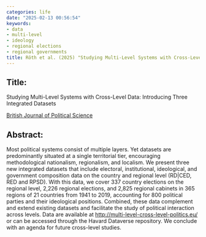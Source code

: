 ```yaml
---
categories: life
date: "2025-02-13 00:56:54"
keywords:
- data
- multi-level
- ideology
- regional elections
- regional governments
title: Röth et al. (2025) "Studying Multi-Level Systems with Cross-Level Data", BJPS
---
```

  
## Title:
Studying Multi-Level Systems with Cross-Level Data: Introducing Three Integrated Datasets

[British Journal of Political Science](https://www.cambridge.org/core/journals/british-journal-of-political-science/article/studying-multilevel-systems-with-crosslevel-data-introducing-three-integrated-datasets/F36F4C4E439CCA7C38F46F62459CFD9B)


## Abstract:

Most political systems consist of multiple layers. Yet datasets are predominantly situated at a single territorial tier, encouraging methodological nationalism, regionalism, and localism. We present three new integrated datasets that include electoral, institutional, ideological, and government composition data on the country and regional level (RD|CED, RED and RPSD). With this data, we cover 337 country elections on the regional level, 2,226 regional elections, and 2,825 regional cabinets in 365 regions of 21 countries from 1941 to 2019, accounting for 800 political parties and their ideological positions. Combined, these data complement and extend existing datasets and facilitate the study of political interaction across levels. Data are available at http://multi-level-cross-level-politics.eu/ or can be accessed through the Havard Dataverse repository. We conclude with an agenda for future cross-level studies.